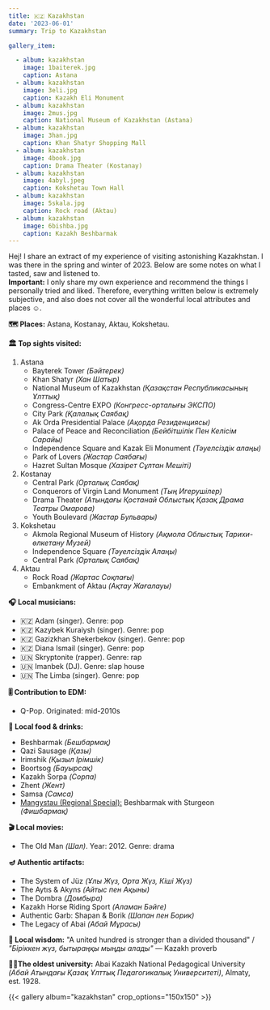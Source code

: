```yaml
---
title: 🇰🇿 Kazakhstan
date: '2023-06-01'
summary: Trip to Kazakhstan

gallery_item:

  - album: kazakhstan
    image: 1baiterek.jpg
    caption: Astana
  - album: kazakhstan
    image: 3eli.jpg
    caption: Kazakh Eli Monument
  - album: kazakhstan
    image: 2mus.jpg
    caption: National Museum of Kazakhstan (Astana)
  - album: kazakhstan
    image: 3han.jpg
    caption: Khan Shatyr Shopping Mall
  - album: kazakhstan
    image: 4book.jpg
    caption: Drama Theater (Kostanay)
  - album: kazakhstan
    image: 4abyl.jpeg
    caption: Kokshetau Town Hall
  - album: kazakhstan
    image: 5skala.jpg
    caption: Rock road (Aktau)
  - album: kazakhstan
    image: 6bishba.jpg
    caption: Kazakh Beshbarmak
---
```

Hej! I share an extract of my experience of visiting astonishing Kazakhstan. I was there in the spring and winter of 2023. Below are some notes on what I tasted, saw and listened to.<br>
<b>Important:</b> I only share my own experience and recommend the things I personally tried and liked. Therefore, everything written below is extremely subjective, and also does not cover all the wonderful local attributes and places ☺️.

<b>🗺 Places:</b> Astana, Kostanay, Aktau, Kokshetau.<br>

<b>🏛 Top sights visited: </b>
1. Astana
    - Bayterek Tower <i>(Бәйтерек)</i>
    - Khan Shatyr <i>(Хан Шатыр)</i>
    - National Museum of Kazakhstan <i>(Қазақстан Республикасының Ұлттық)</i>
    - Congress-Centre EXPO <i>(Конгресс-орталығы ЭКСПО)</i>
    - City Park <i>(Қалалық Саябақ)</i>
    - Ak Orda Presidential Palace <i>(Ақорда Резиденциясы)</i>
    - Palace of Peace and Reconciliation <i>(Бейбітшілік Пен Келісім Сарайы)</i>
    - Independence Square and Kazak Eli Monument <i>(Тәуелсіздік алаңы)</i>
    - Park of Lovers <i>(Жастар Cаябағы)</i>
    - Hazret Sultan Mosque <i>(Хазірет Сұлтан Мешіті)</i>
2. Kostanay
    - Central Park <i>(Орталық Саябақ)</i>
    - Conquerors of Virgin Land Monument <i>(Тың Игерушілер)</i>
    - Drama Theater <i>(Aтындағы Қостанай Облыстық Қазақ Драма Театры Омарова)</i>
    - Youth Boulevard <i>(Жастар Бульвары)</i>
3. Kokshetau
    - Akmola Regional Museum of History <i>(Ақмола Облыстық Тарихи-өлкетану Музей)</i>
    - Independence Square <i>(Тәуелсіздік Алаңы)</i>
    - Central Park <i>(Орталық Саябақ)</i>
4. Aktau
    - Rock Road <i>(Жартас Соқпағы)</i>
    - Embankment of Aktau <i>(Ақтау Жағалауы)</i>

<b>🎧 Local musicians: </b>
- 🇰🇿 Adam (singer). Genre: pop 
- 🇰🇿 Kazybek Kuraiysh (singer). Genre: pop 
- 🇰🇿 Gazizkhan Shekerbekov (singer). Genre: pop
- 🇰🇿 Diana Ismail (singer). Genre: pop
- 🇺🇳 Skryptonite (rapper). Genre: rap
- 🇺🇳 Imanbek (DJ). Genre: slap house
- 🇺🇳 The Limba (singer). Genre: pop 

<b>🎚️ Contribution to EDM: </b>
- Q-Pop. Originated: mid-2010s


<b>🥘 Local food & drinks: </b>
- Beshbarmak <i>(Бешбармақ)</i>
- Qazi Sausage <i>(Қазы)</i>
- Irimshik <i>(Қызыл Iрімшік)</i>
- Boortsog <i>(Бауырсақ)</i>
- Kazakh Sorpa <i>(Сорпа)</i>
- Zhent <i>(Жент)</i>
- Samsa <i>(Самса)</i>
- <u>Mangystau (Regional Special):</u> Beshbarmak with Sturgeon <i>(Фишбармақ)</i>

<b>🎬 Local movies:</b>
- The Old Man <i>(Шал)</i>. Year: 2012. Genre: drama

<b>🪔 Authentic artifacts:</b>
- The System of Jüz <i>(Ұлы Жүз, Орта Жүз, Кіші Жүз)</i> 
- The Aytıs & Akyns <i>(Айтыс пен Ақыны)</i> 
- The Dombra <i>(Домбыра)</i> 
- Kazakh Horse Riding Sport <i>(Аламан Бәйге)</i> 
- Authentic Garb: Shapan & Borik <i>(Шапан пен Борик)</i> 
- The Legacy of Abai <i>(Абай Мұрасы)</i> 


<b>🦉 Local wisdom:</b> "A united hundred is stronger than a divided thousand" / <i>"Біріккен жүз, бытыраңқы мыңды алады"</i> — Kazakh proverb


<b>👨‍🎓The oldest university:</b> Abai Kazakh National Pedagogical University <i>(Абай Aтындағы Қазақ Ұлттық Педагогикалық Университеті)</i>, Almaty, est. 1928. 


{{< gallery album="kazakhstan" crop_options="150x150" >}}
   

